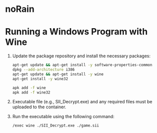 # noRain

# Running a Windows Program with Wine

1. Update the package repository and install the necessary packages:
   ```bash
   apt-get update && apt-get install -y software-properties-common
   dpkg --add-architecture i386
   apt-get update && apt-get install -y wine
   apt-get install -y wine32
   ```

   ```bash
   apk add -f wine
   apk add -f wine32
   ```
   
2. Executable file (e.g., SII_Decrypt.exe) and any required files must be uploaded to the container.

3. Run the executable using the following command:
   ```
   /exec wine ./SII_Decrypt.exe ./game.sii
   ```
